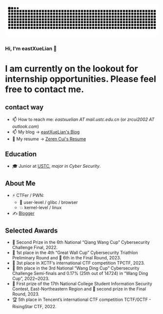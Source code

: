 <picture>
  <source media="(prefers-color-scheme: dark)" srcset="https://raw.githubusercontent.com/AvavaAYA/AvavaAYA/output/github-contribution-grid-snake-dark.svg">
  <source media="(prefers-color-scheme: light)" srcset="https://raw.githubusercontent.com/AvavaAYA/AvavaAYA/output/github-contribution-grid-snake.svg">
  <img alt="github contribution grid snake animation" src="https://raw.githubusercontent.com/AvavaAYA/AvavaAYA/output/github-contribution-grid-snake.svg">
</picture>

### Hi, I'm eastXueLian 👋

# I am currently on the lookout for internship opportunities. Please feel free to contact me.

## contact way

- 📫 How to reach me: _eastxuelian AT mail.ustc.edu.cn_ (or _zrcui2002 AT outlook.com_)
- 📫 My blog -> [eastXueLian's Blog](https://eastxuelian.nebuu.la)
- 📑 My resume -> [Zeren Cui's Resume](https://resume.zerencui.com)

## Education

- 🎓 Junior at [USTC](https://en.wikipedia.org/wiki/University_of_Science_and_Technology_of_China), _major in Cyber Security_.

## About Me

- ⚡ CTFer / PWN:
  - 💫 user-level / glibc / browser
  - 💥 kernel-level / linux
- ✍️ [Blogger](https://avavaaya.github.io/)

## Selected Awards

- 🥈 Second Prize in the 6th National “Qiang Wang Cup” Cybersecurity Challenge Final, 2022.
- 🥇 1st place in the 4th “Great Wall Cup” Cybersecurity Triathlon Preliminary Round and 🥈 6th in the Final Round, 2023.
- 🥉 3st place in XCTF’s international CTF competition TPCTF, 2023.
- 🥈 8th place in the 3rd National “Wang Ding Cup” Cybersecurity Challenge Semi-finals and 0.17% (25th out of 14724) in “Wang Ding Cup”, 2022~2023.
- 🥇 First prize of the 17th National College Student Information Security Contest, East-Northeastern Region and 🥈 second prize in the Final Round, 2023.
- 🏆 5th place in Tencent’s international CTF competition TCTF/0CTF - RisingStar CTF, 2022.

<!-- [![my Github data](https://github-readme-stats.vercel.app/api?username=AvavaAYA)]() -->
<!-- ![eastXueLian's GitHub stats](https://github-readme-stats.vercel.app/api?username=AvavaAYA&show_icons=true&theme=gruvbox) -->
